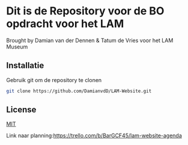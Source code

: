 # Dit is de Repository voor de BO opdracht voor het LAM

Brought by Damian van der Dennen & Tatum de Vries voor het LAM Museum

## Installatie

Gebruik git om de repository te clonen

```bash
git clone https://github.com/DamianvdD/LAM-Website.git
```

## License
[MIT](https://choosealicense.com/licenses/mit/)

Link naar planning:https://trello.com/b/BarGCF45/lam-website-agenda